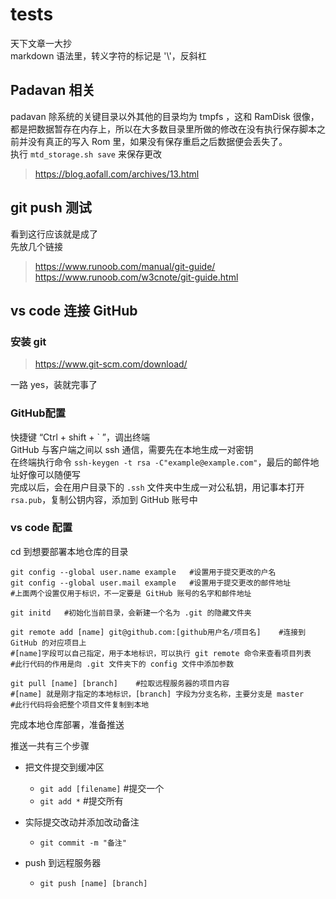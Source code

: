 # tests
天下文章一大抄  
markdown 语法里，转义字符的标记是 '\\'，反斜杠  
## Padavan 相关
padavan 除系统的关键目录以外其他的目录均为 tmpfs ，这和 RamDisk 很像，都是把数据暂存在内存上，所以在大多数目录里所做的修改在没有执行保存脚本之前并没有真正的写入 Rom 里，如果没有保存重启之后数据便会丢失了。  
执行 `mtd_storage.sh save` 来保存更改  
>https://blog.aofall.com/archives/13.html

## git push 测试
看到这行应该就是成了  
先放几个链接
>https://www.runoob.com/manual/git-guide/  
>https://www.runoob.com/w3cnote/git-guide.html

## vs code 连接 GitHub

### 安装 git
>https://www.git-scm.com/download/

一路 yes，装就完事了

### GitHub配置
快捷键 “Ctrl + shift + \` ”，调出终端  
GitHub 与客户端之间以 ssh 通信，需要先在本地生成一对密钥  
在终端执行命令 `ssh-keygen -t rsa -C"example@example.com"`，最后的邮件地址好像可以随便写  
完成以后，会在用户目录下的 `.ssh` 文件夹中生成一对公私钥，用记事本打开 `rsa.pub`，复制公钥内容，添加到 GitHub 账号中  

### vs code 配置

cd 到想要部署本地仓库的目录

    git config --global user.name example   #设置用于提交更改的户名
    git config --global user.mail example   #设置用于提交更改的邮件地址
    #上面两个设置仅用于标识，不一定要是 GitHub 账号的名字和邮件地址

    git initd   #初始化当前目录，会新建一个名为 .git 的隐藏文件夹

    git remote add [name] git@github.com:[github用户名/项目名]    #连接到 GitHub 的对应项目上
    #[name]字段可以自己指定，用于本地标识，可以执行 git remote 命令来查看项目列表
    #此行代码的作用是向 .git 文件夹下的 config 文件中添加参数

    git pull [name] [branch]    #拉取远程服务器的项目内容
    #[name] 就是刚才指定的本地标识，[branch] 字段为分支名称，主要分支是 master
    #此行代码将会把整个项目文件复制到本地

完成本地仓库部署，准备推送

推送一共有三个步骤
+ 把文件提交到缓冲区

    + `git add [filename]`  #提交一个
    + `git add *`               #提交所有

+ 实际提交改动并添加改动备注
    + `git commit -m "备注"`
+ push 到远程服务器
    + `git push [name] [branch]` 
